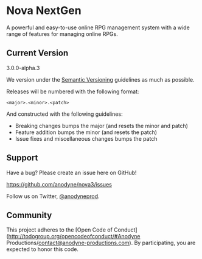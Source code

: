 # Nova NextGen

A powerful and easy-to-use online RPG management system with a wide range of features for managing online RPGs.

## Current Version

3.0.0-alpha.3

We version under the [Semantic Versioning](http://semver.org/) guidelines as much as possible.

Releases will be numbered with the following format:

`<major>.<minor>.<patch>`

And constructed with the following guidelines:

- Breaking changes bumps the major (and resets the minor and patch)
- Feature addition bumps the minor (and resets the patch)
- Issue fixes and miscellaneous changes bumps the patch

## Support

Have a bug? Please create an issue here on GitHub!

https://github.com/anodyne/nova3/issues

Follow us on Twitter, [@anodyneprod](http://twitter.com/anodyneprod).

## Community

This project adheres to the [Open Code of Conduct](http://todogroup.org/opencodeofconduct/#Anodyne Productions/contact@anodyne-productions.com). By participating, you are expected to honor this code.